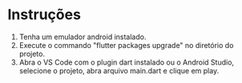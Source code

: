 # Instruções 

1. Tenha um emulador android instalado.
2. Execute o commando "flutter packages upgrade" no diretório do projeto.
3. Abra o VS Code com o plugin dart instalado ou o Android Studio, selecione o projeto, abra  arquivo main.dart e clique em play.
